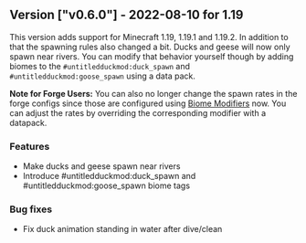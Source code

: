 ## Version ["v0.6.0"] - 2022-08-10 for 1.19

This version adds support for Minecraft 1.19, 1.19.1 and 1.19.2. In addition to that the spawning rules also changed a bit.
Ducks and geese will now only spawn near rivers. You can modify that behavior yourself though by adding biomes to the `#untitledduckmod:duck_spawn` and `#untitledduckmod:goose_spawn` using a data pack.

**Note for Forge Users:**
You can also no longer change the spawn rates in the forge configs since those are configured using [Biome Modifiers](https://forge.gemwire.uk/wiki/Biome_Modifiers#Add_Spawns) now. You can adjust the rates by overriding the corresponding modifier with a datapack.

### Features

- Make ducks and geese spawn near rivers
- Introduce #untitledduckmod:duck_spawn and #untitledduckmod:goose_spawn biome tags

### Bug fixes

- Fix duck animation standing in water after dive/clean
